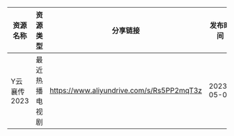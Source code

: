 | 资源名称     | 资源类型    | 分享链接                                      | 发布时间       |
| -------- | ------- | ----------------------------------------- | ---------- |
| Y云襄传2023 | 最近热播电视剧 | https://www.aliyundrive.com/s/Rs5PP2mqT3z | 2023-05-02 |
